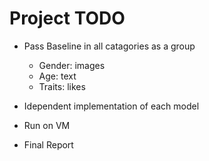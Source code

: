 # Project TODO
- Pass Baseline in all catagories as a group
    - Gender: images
    - Age: text 
    - Traits: likes

- Idependent implementation of each model
- Run on VM

- Final Report

